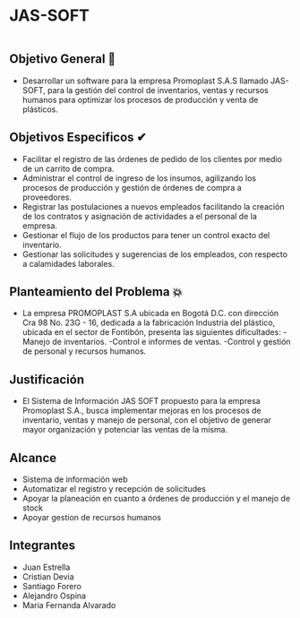 # JAS-SOFT
<p align= "center"><img width="245" scr="https://github.com/senauti/project-gaes5-jas-soft/blob/main/Trimestre_3/2.%20Dise%C3%B1o%20Web/Makeup/logo.png"></p>

## Objetivo General 🎯
- Desarrollar un software para la empresa Promoplast S.A.S llamado JAS-SOFT, para la gestión del control de inventarios, ventas y recursos humanos para optimizar los procesos de producción y venta de plásticos.

## Objetivos Especificos ✔

- Facilitar el registro de las órdenes de pedido de los clientes por medio de un carrito de compra.
- Administrar el control de ingreso de los insumos, agilizando los procesos de producción y gestión de órdenes de compra a proveedores.
- Registrar las postulaciones a nuevos empleados facilitando la creación de los contratos y asignación de actividades a el personal de la empresa.
- Gestionar  el flujo de los productos para tener un control exacto del inventario.
- Gestionar las solicitudes y sugerencias de los empleados, con respecto a calamidades laborales. 

## Planteamiento del Problema 💥
- La empresa 	PROMOPLAST S.A ubicada en Bogotá D.C. con dirección Cra 98 No. 23G - 16, dedicada a la fabricación Industria del plástico, ubicada en el sector de Fontibón, presenta las siguientes dificultades:
-Manejo de inventarios.
-Control e informes de ventas.
-Control y gestión de personal y recursos humanos.

## Justificación 
- El Sistema de Información JAS SOFT propuesto para la empresa Promoplast S.A., busca implementar mejoras en los procesos de inventario, ventas y manejo de personal, con el objetivo de generar mayor organización y potenciar las ventas de la misma.

## Alcance
- Sistema de información web
- Automatizar el registro y recepción de solicitudes
- Apoyar la planeación en cuanto a órdenes de producción y el manejo de stock
- Apoyar gestion de recursos humanos

## Integrantes
- Juan Estrella
- Cristian Devia
- Santiago Forero
- Alejandro Ospina
- Maria Fernanda Alvarado
